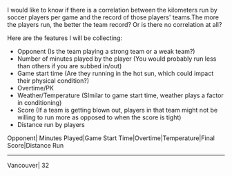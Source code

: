 I would like to know if there is a correlation between the kilometers run by soccer players per game and the record of those players' teams.The more the players run, the better the team record? Or is there no correlation at all?

Here are the features I will be collecting:

* Opponent (Is the team playing a strong team or a weak team?)
* Number of minutes played by the player (You would probably run less than others if you are subbed in/out)
* Game start time (Are they running in the hot sun, which could impact their physical condition?)
* Overtime/PK 
* Weather/Temperature (SImilar to game start time, weather plays a factor in conditioning)
* Score (If a team is getting blown out, players in that team might not be willing to run more as opposed to when the score is tight)
* Distance run by players


Opponent| Minutes Played|Game Start Time|Overtime|Temperature|Final Score|Distance Run
-------- ---------------
Vancouver| 32
